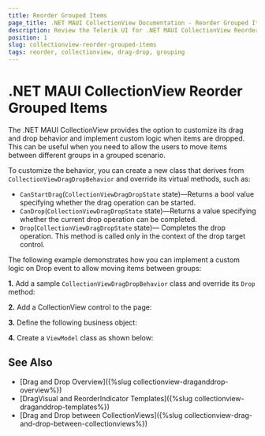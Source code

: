 ```yaml
---
title: Reorder Grouped Items
page_title: .NET MAUI CollectionView Documentation - Reorder Grouped Items
description: Review the Telerik UI for .NET MAUI CollectionView Reorder Grouped Items.
position: 1
slug: collectionview-reorder-grouped-items
tags: reorder, collectionview, drag-drop, grouping
---
```


# .NET MAUI CollectionView Reorder Grouped Items

The .NET MAUI CollectionView provides the option to customize its drag and drop behavior and implement custom logic when items are dropped. This can be useful when you need to allow the users to move items between different groups in a grouped scenario. 

To customize the behavior, you can create a new class that derives from `CollectionViewDragDropBehavior` and override its virtual methods, such as:

 - `CanStartDrag`(`CollectionViewDragDropState` state)&mdash;Returns a bool value specifying whether the drag operation can be started.
 - `CanDrop`(`CollectionViewDragDropState` state)&mdash;Returns a value specifying whether the current drop operation can be completed.
 - `Drop`(`CollectionViewDragDropState` state)&mdash; Completes the drop operation. This method is called only in the context of the drop target control.

 The following example demonstrates how you can implement a custom logic on Drop event to allow moving items between groups:

**1.** Add a sample `CollectionViewDragDropBehavior` class and override its `Drop` method:

<snippet id='collectionview-customdragdropbehavior' />

**2.** Add a CollectionView control to the page:

<snippet id='collectionview-reorder-grouping' />

**3.** Define the following business object:

<snippet id='collectionview-datamodel' />

**4.** Create a `ViewModel` class as shown below:

<snippet id='collectionview-viewmodel' />

## See Also

- [Drag and Drop Overview]({%slug collectionview-draganddrop-overview%})
- [DragVisual and ReorderIndicator Templates]({%slug collectionview-draganddrop-templates%})
- [Drag and Drop between CollectionViews]({%slug collectionview-drag-and-drop-between-collectionviews%})
